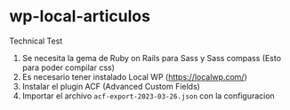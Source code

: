 # wp-local-articulos
Technical Test

1. Se necesita la gema de Ruby on Rails para Sass y Sass compass (Esto para poder compilar css)
2. Es necesario tener instalado Local WP (https://localwp.com/)
3. Instalar el plugin ACF (Advanced Custom Fields)
4. Importar el archivo `acf-export-2023-03-26.json` con la configuracion
